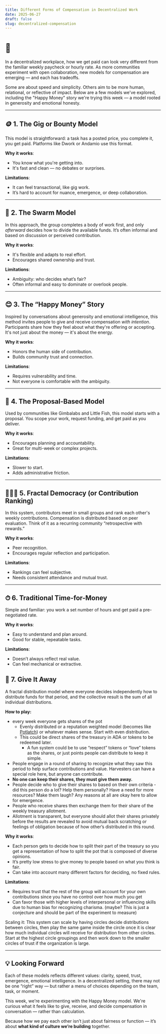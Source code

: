 ```yaml
---
title: Different Forms of Compensation in Decentralized Work
date: 2025-06-27
draft: false
slug: decentralized-compensation
---
```

# 💸 

In a decentralized workplace, how we get paid can look very different from the familiar weekly paycheck or hourly rate. As more communities experiment with open collaboration, new models for compensation are emerging — and each has tradeoffs.

Some are about speed and simplicity. Others aim to be more human, relational, or reflective of impact. Below are a few models we've explored, including the "Happy Money" story we're trying this week — a model rooted in generosity and emotional honesty.

---

## 🪙 1. The Gig or Bounty Model

This model is straightforward: a task has a posted price, you complete it, you get paid. Platforms like Dwork or Andamio use this format.

**Why it works**:
- You know what you're getting into.
- It's fast and clean — no debates or surprises.

**Limitations**:
- It can feel transactional, like gig work.
- It’s hard to account for nuance, emergence, or deep collaboration.

---

## 🐝 2. The Swarm Model

In this approach, the group completes a body of work first, and only *afterward* decides how to divide the available funds. It’s often informal and based on discussion or perceived contribution.

**Why it works**:
- It's flexible and adapts to real effort.
- Encourages shared ownership and trust.

**Limitations**:
- Ambiguity: who decides what’s fair?
- Often informal and easy to dominate or overlook people.

---

## 😊 3. The “Happy Money” Story

Inspired by conversations about generosity and emotional intelligence, this method invites people to give and receive compensation *with intention*. Participants share how they feel about what they're offering or accepting. It's not just about the money — it's about the energy.

**Why it works**:
- Honors the human side of contribution.
- Builds community trust and connection.

**Limitations**:
- Requires vulnerability and time.
- Not everyone is comfortable with the ambiguity.

---

## 📝 4. The Proposal-Based Model

Used by communities like Gimbalabs and Little Fish, this model starts with a proposal. You scope your work, request funding, and get paid as you deliver.

**Why it works**:
- Encourages planning and accountability.
- Great for multi-week or complex projects.

**Limitations**:
- Slower to start.
- Adds administrative friction.

---

## 🧑‍🤝‍🧑 5. Fractal Democracy (or Contribution Ranking)

In this system, contributors meet in small groups and rank each other's weekly contributions. Compensation is distributed based on peer evaluation. Think of it as a recurring community “retrospective with rewards.”

**Why it works**:
- Peer recognition.
- Encourages regular reflection and participation.

**Limitations**:
- Rankings can feel subjective.
- Needs consistent attendance and mutual trust.

---

## ⏱ 6. Traditional Time-for-Money

Simple and familiar: you work a set number of hours and get paid a pre-negotiated rate.

**Why it works**:
- Easy to understand and plan around.
- Good for stable, repeatable tasks.

**Limitations**:
- Doesn’t always reflect real value.
- Can feel mechanical or extractive.

## 👏 7\. Give It Away

A fractal distribution model where everyone decides independently how to distribute funds for that period, and the collective result is the sum of all individual distributions. 

**How to play:**

- every week everyone gets shares of the pot  
  -  Evenly distributed or a reputation weighted model (becomes like [Potlatch](https://en.wikipedia.org/wiki/Potlatch)) or whatever makes sense. Start with even distribution.  
  - This could be direct shares of the treasury in ADA or tokens to be redeemed later.   
    - A fun system could be to use “respect” tokens or “love” tokens as the shares, or just points people can distribute to keep it simple.  
- People engage in a round of sharing to recognize what they saw this period to help surface contributions and value. Harvesters can have a special role here, but anyone can contribute.  
- **No one can keep their shares, they must give them away.**  
- People decide who to give their shares to based on their own criteria \- did this person do a lot? Help them personally? Have a need for more resources? Make them laugh? Any reasons at all are okay here to allow for emergence.  
- People who receive shares then exchange them for their share of the weekly treasury allotment.  
- Allotment is transparent, but everyone should allot their shares privately before the results are revealed to avoid mutual back scratching or feelings of obligation because of how other’s distributed in this round.

**Why it works**:

- Each person gets to decide how to split their part of the treasury so you get a representation of how to split the pot that is composed of diverse opinions.  
- It’s pretty low stress to give money to people based on what you think is fair.  
- Can take into account many different factors for deciding, no fixed rules.

**Limitations**:

- Requires trust that the rest of the group will account for your own contributions since you have no control over how much you get  
- Can favor those with higher levels of interpersonal or influencing skills due to human bias for recognizing charisma. (maybe? This is just a conjecture and should be part of the experiment to measure)

Scaling it: This system can scale by having circles decide distributions between circles, then play the same game inside the circle once it is clear how much individual circles will receive for distribution from other circles. Start at the highest circle groupings and then work down to the smaller circles of trust if the organization is large.

---

## 💡 Looking Forward

Each of these models reflects different values: clarity, speed, trust, emergence, emotional intelligence. In a decentralized setting, there may not be one “right” way — but rather a menu of choices depending on the team, task, or moment.

This week, we're experimenting with the Happy Money model. We're curious what it feels like to give, receive, and decide compensation in conversation — rather than calculation.

Because how we pay each other isn’t just about fairness or function — it’s about **what kind of culture we’re building** together.
